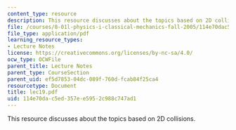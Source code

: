 ```yaml
---
content_type: resource
description: This resource discusses about the topics based on 2D collisions.
file: /courses/8-01l-physics-i-classical-mechanics-fall-2005/114e70dac5ed357ee5952c988c747ad1_lec19.pdf
file_type: application/pdf
learning_resource_types:
- Lecture Notes
license: https://creativecommons.org/licenses/by-nc-sa/4.0/
ocw_type: OCWFile
parent_title: Lecture Notes
parent_type: CourseSection
parent_uid: ef5d7853-04dc-089f-760d-fcab84f25ca4
resourcetype: Document
title: lec19.pdf
uid: 114e70da-c5ed-357e-e595-2c988c747ad1
---
```

This resource discusses about the topics based on 2D collisions.